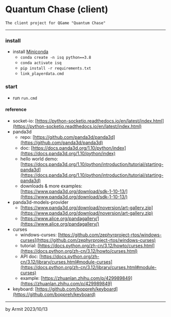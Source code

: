 # Quantum Chase (client)

    The client project for QGame "Quantum Chase"

----

### install

- install [Miniconda](https://docs.conda.io/projects/miniconda/en/latest/)
  - `conda create -n isq python==3.8`
  - `conda activate isq`
  - `pip install -r requirements.txt`
  - `link_playerdata.cmd`


### start

- run `run.cmd`


#### reference

- socket-io: [https://python-socketio.readthedocs.io/en/latest/index.html](https://python-socketio.readthedocs.io/en/latest/index.html)
- panda3d
  - repo: [https://github.com/panda3d/panda3d](https://github.com/panda3d/panda3d)
  - doc: [https://docs.panda3d.org/1.10/python/index](https://docs.panda3d.org/1.10/python/index)
  - hello world demo: [https://docs.panda3d.org/1.10/python/introduction/tutorial/starting-panda3d](https://docs.panda3d.org/1.10/python/introduction/tutorial/starting-panda3d)
  - downloads & more examples: [https://www.panda3d.org/download/sdk-1-10-13/](https://www.panda3d.org/download/sdk-1-10-13/) 
- panda3d-models-provider
  - [https://www.panda3d.org/download/noversion/art-gallery.zip](https://www.panda3d.org/download/noversion/art-gallery.zip)
  - [https://www.alice.org/pandagallery/](https://www.alice.org/pandagallery/)
- curses
  - windows-curses: [https://github.com/zephyrproject-rtos/windows-curses](https://github.com/zephyrproject-rtos/windows-curses)
  - tutorial: [https://docs.python.org/zh-cn/3.12/howto/curses.html](https://docs.python.org/zh-cn/3.12/howto/curses.html)
  - API doc: [https://docs.python.org/zh-cn/3.12/library/curses.html#module-curses](https://docs.python.org/zh-cn/3.12/library/curses.html#module-curses)
  - example: [https://zhuanlan.zhihu.com/p/429989849](https://zhuanlan.zhihu.com/p/429989849)
- keyboard: [https://github.com/boppreh/keyboard](https://github.com/boppreh/keyboard)

----
by Armit
2023/10/13
